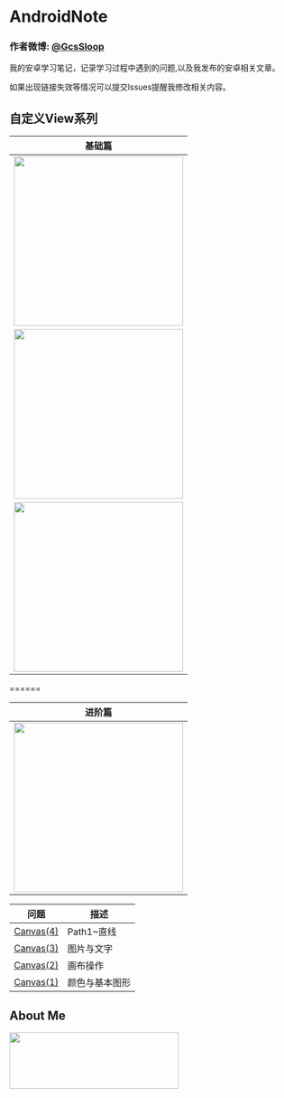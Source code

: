 # AndroidNote
### 作者微博: [@GcsSloop](http://weibo.com/GcsSloop)

我的安卓学习笔记，记录学习过程中遇到的问题,以及我发布的安卓相关文章。

如果出现链接失效等情况可以提交Issues提醒我修改相关内容。


## 自定义View系列

**基础篇** |
:---: |
<a href="https://github.com/GcsSloop/AndroidNote/blob/master/CustomView/Base/%5B1%5DCoordinateSystem.md" target="_blank"><img src="http://ww3.sinaimg.cn/large/005Xtdi2jw1f1s96hizi5j30rs0dwwha.jpg" width=300 /></a> |
<a href="https://github.com/GcsSloop/AndroidNote/blob/master/CustomView/Base/%5B2%5DAngleAndRadian.md" target="_blank"><img src="http://ww4.sinaimg.cn/large/005Xtdi2jw1f1s97g6rfbj30rs0dwdiq.jpg" width=300 /></a> |
<a href="https://github.com/GcsSloop/AndroidNote/blob/master/CustomView/Base/%5B3%5DColor.md" target="_blank"><img src="http://ww3.sinaimg.cn/large/005Xtdi2gw1f1w9s5vyidj30rs0dw0vg.jpg" width=300 /></a> |

======

**进阶篇** |
:---: |
<a href="https://github.com/GcsSloop/AndroidNote/blob/master/CustomView/Advance/CustomViewProcess.md" target="_blank"><img src="http://ww4.sinaimg.cn/large/005Xtdi2jw1f1zyiohvopj30rs0dwacz.jpg" width=300 /></a> |

 问题 | 描述
 --- | ---
 [Canvas(4)](https://github.com/GcsSloop/AndroidNote/blob/master/%E9%97%AE%E9%A2%98/Canvas/Path/Path(1).md) | Path1~直线
 [Canvas(3)](https://github.com/GcsSloop/AndroidNote/blob/master/%E9%97%AE%E9%A2%98/Canvas/Canvas(3).md) | 图片与文字
 [Canvas(2)](https://github.com/GcsSloop/AndroidNote/blob/master/%E9%97%AE%E9%A2%98/Canvas/Canvas(2).md) | 画布操作
 [Canvas(1)](https://github.com/GcsSloop/AndroidNote/blob/master/%E9%97%AE%E9%A2%98/Canvas/Canvas(1).md) | 颜色与基本图形




## About Me

<a href="https://github.com/GcsSloop/SloopBlog/blob/master/FINDME.md" target="_blank"> <img src="http://ww4.sinaimg.cn/large/005Xtdi2gw1f1qn89ihu3j315o0dwwjc.jpg" width=300 height=100 /> </a>

